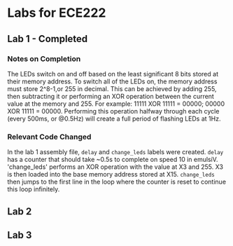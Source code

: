 # Labs for ECE222
## Lab 1 - Completed
### Notes on Completion
The LEDs switch on and off based on the least significant 8 bits stored at their memory address. To switch all of the LEDs on, the memory address must store 2^8-1,or 255 in decimal. This can be achieved by adding 255, then subtracting it or performing an XOR operation between the current value at the memory and 255.
For example: 11111 XOR 11111 = 00000; 00000 XOR 11111 = 00000.
Performing this operation halfway through each cycle (every 500ms, or @0.5Hz) will create a full period of flashing LEDs at 1Hz.
### Relevant Code Changed
In the lab 1 assembly file, `delay` and `change_leds` labels were created. 
`delay` has a counter that should take ~0.5s to complete on speed 10 in emulsiV.
'change_leds' performs an XOR operation with the value at X3 and 255. X3 is then loaded into the base memory address stored at X15. `change_leds` then jumps to the first line in the loop where the counter is reset to continue this loop infinitely.
## Lab 2
## Lab 3
